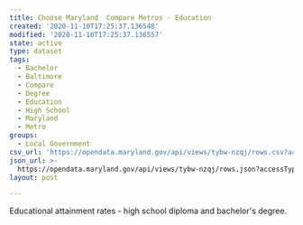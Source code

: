 ```yaml
---
title: Choose Maryland  Compare Metros - Education
created: '2020-11-10T17:25:37.136548'
modified: '2020-11-10T17:25:37.136557'
state: active
type: dataset
tags:
  - Bachelor
  - Baltimore
  - Compare
  - Degree
  - Education
  - High School
  - Maryland
  - Metro
groups:
  - Local Government
csv_url: 'https://opendata.maryland.gov/api/views/tybw-nzqj/rows.csv?accessType=DOWNLOAD'
json_url: >-
  https://opendata.maryland.gov/api/views/tybw-nzqj/rows.json?accessType=DOWNLOAD
layout: post

---
```

Educational attainment rates - high school diploma and bachelor's degree.

